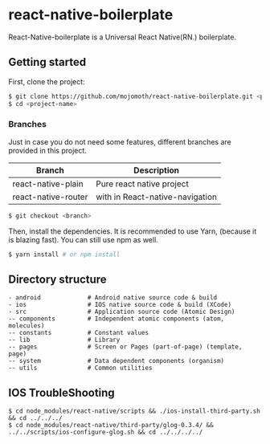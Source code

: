 # react-native-boilerplate

React-Native-boilerplate is a Universal React Native(RN.) boilerplate.


## Getting started

First, clone the project:

```bash
$ git clone https://github.com/mojomoth/react-native-boilerplate.git <project-name>
$ cd <project-name>
```

### Branches

Just in case you do not need some features, different branches are provided in this project.

| Branch | Description                                                    |
|-----------------------|-------------------------------------------------|
| react-native-plain  | Pure react native project                              |
| react-native-router | with in React-native-navigation             |

```bash
$ git checkout <branch>
```

Then, install the dependencies. It is recommended to use Yarn, (because it is blazing fast). You can still use npm as well.

```bash
$ yarn install # or npm install
```

## Directory structure

```
- android             # Android native source code & build
- ios                 # IOS native source code & build (XCode)
- src                 # Application source code (Atomic Design)
-- components         # Independent atomic components (atom, molecules)
-- constants          # Constant values
-- lib                # Library
-- pages              # Screen or Pages (part-of-page) (template, page)
-- system             # Data dependent components (organism)
-- utils              # Common utilities
```
## IOS TroubleShooting

```
$ cd node_modules/react-native/scripts && ./ios-install-third-party.sh && cd ../../../
$ cd node_modules/react-native/third-party/glog-0.3.4/ && ../../scripts/ios-configure-glog.sh && cd ../../../../
```
